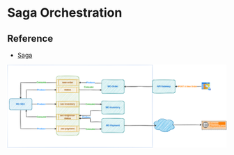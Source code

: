 # Saga Orchestration

## Reference
* [Saga](https://microservices.io/patterns/data/saga.html)

![Saga Orchestration](images/SagaExecutionCoordinator.png)